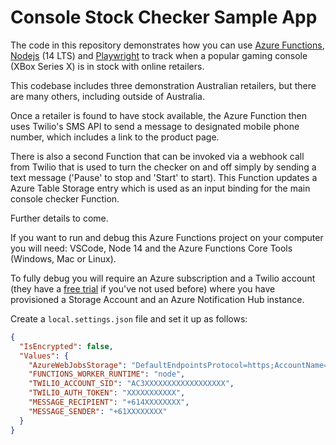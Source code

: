 # Console Stock Checker Sample App

The code in this repository demonstrates how you can use [Azure Functions](https://azure.microsoft.com/en-au/services/functions/), [Nodejs](https://nodejs.org/) (14 LTS) and [Playwright](https://playwright.dev/) to track when a popular gaming console (XBox Series X) is in stock with online retailers.

This codebase includes three demonstration Australian retailers, but there are many others, including outside of Australia.

Once a retailer is found to have stock available, the Azure Function then uses Twilio's SMS API to send a message to designated mobile phone number, which includes a link to the product page.

There is also a second Function that can be invoked via a webhook call from Twilio that is used to turn the checker on and off simply by sending a text message ('Pause' to stop and 'Start' to start). This Function updates a Azure Table Storage entry which is used as an input binding for the main console checker Function.

Further details to come.

If you want to run and debug this Azure Functions project on your computer you will need: VSCode, Node 14 and the Azure Functions Core Tools (Windows, Mac or Linux).

To fully debug you will require an Azure subscription and a Twilio account (they have a [free trial](https://www.twilio.com/try-twilio) if you've not used before) where you have provisioned a Storage Account and an Azure Notification Hub instance.

Create a `local.settings.json` file and set it up as follows:

```json
{
  "IsEncrypted": false,
  "Values": {
    "AzureWebJobsStorage": "DefaultEndpointsProtocol=https;AccountName=YOUR_ACCOUNTAccountKey=YOUR_ACCOUNT_KEY;EndpointSuffix=core.windows.net",
    "FUNCTIONS_WORKER_RUNTIME": "node",
    "TWILIO_ACCOUNT_SID": "AC3XXXXXXXXXXXXXXXXXX",
    "TWILIO_AUTH_TOKEN": "XXXXXXXXXXX",
    "MESSAGE_RECIPIENT": "+614XXXXXXXX",
    "MESSAGE_SENDER": "+61XXXXXXXX"
  }
}
```